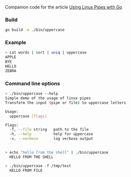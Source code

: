 Companion code for the article [Using Linux Pipes with Go](https://dev.to/napicella/linux-pipes-in-golang-2e8j)

### Build
```bash
go build -o ./bin/uppercase
```

### Example
```bash
> cat words | sort | uniq | uppercase
APPLE
BYE
HELLO
ZEBRA
```

### Command line options
```bash
> ./bin/uppercase --help
Simple demo of the usage of linux pipes
Transform the input (pipe or file) to uppercase letters

Usage:
  uppercase [flags]

Flags:
  -f, --file string   path to the file
  -h, --help          help for uppercase
  -v, --verbose       log verbose output
  
  
> echo "hello from the shell" | ./bin/uppercase
  HELLO FROM THE SHELL
  
> ./bin/uppercase -f /tmp/test 
  HELLO FROM FILE    
```
